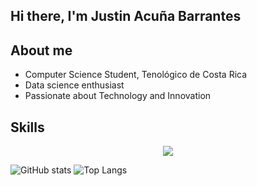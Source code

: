 ## Hi there, I'm Justin Acuña Barrantes

## About me
- Computer Science Student, Tenológico de Costa Rica
- Data science enthusiast
- Passionate about Technology and Innovation

## Skills
<p align="center">
  <a href="https://skillicons.dev">
    <img src="https://skillicons.dev/icons?i=git,kubernetes,docker,c,python,cypress,firebase,mongo,linux" />
  </a>
</p>

![GitHub stats](https://github-readme-stats.vercel.app/api?username=VonNeumannn&show_icons=true&theme=radical)
![Top Langs](https://github-readme-stats.vercel.app/api/top-langs/?username=VonNeumannn&hide_progress=true)
<!--
**VonNeumannn/VonNeumannn** is a ✨ _special_ ✨ repository because its `README.md` (this file) appears on your GitHub profile.

Here are some ideas to get you started:

- 🔭 I’m currently working on ...
- 🌱 I’m currently learning ...
- 👯 I’m looking to collaborate on ...
- 🤔 I’m looking for help with ...
- 💬 Ask me about ...
- 📫 How to reach me: ...
- 😄 Pronouns: ...
- ⚡ Fun fact: ...
-->
